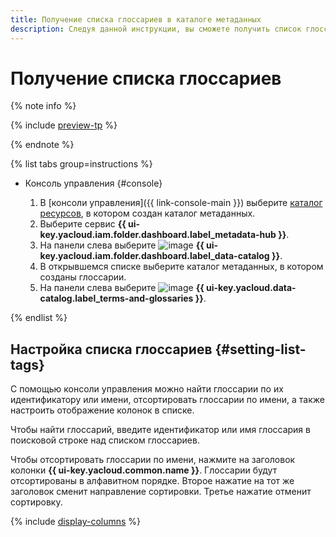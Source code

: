 ```yaml
---
title: Получение списка глоссариев в каталоге метаданных
description: Следуя данной инструкции, вы сможете получить список глоссариев в каталоге метаданных.
---
```


# Получение списка глоссариев


{% note info %}

{% include [preview-tp](../../../_includes/preview-tp.md) %}

{% endnote %}


{% list tabs group=instructions %}

- Консоль управления {#console}

  1. В [консоли управления]({{ link-console-main }}) выберите [каталог ресурсов](../../../resource-manager/concepts/resources-hierarchy.md#folder), в котором создан каталог метаданных.
  1. Выберите сервис **{{ ui-key.yacloud.iam.folder.dashboard.label_metadata-hub }}**.
  1. Hа панели слева выберите ![image](../../../_assets/console-icons/folder-magnifier.svg) **{{ ui-key.yacloud.iam.folder.dashboard.label_data-catalog }}**.
  1. В открывшемся списке выберите каталог метаданных, в котором созданы глоссарии.
  1. На панели слева выберите ![image](../../../_assets/console-icons/book.svg) **{{ ui-key.yacloud.data-catalog.label_terms-and-glossaries }}**.

{% endlist %}

## Настройка списка глоссариев {#setting-list-tags}

С помощью консоли управления можно найти глоссарии по их идентификатору или имени, отсортировать глоссарии по имени, а также настроить отображение колонок в списке.

Чтобы найти глоссарий, введите идентификатор или имя глоссария в поисковой строке над списком глоссариев.

Чтобы отсортировать глоссарии по имени, нажмите на заголовок колонки **{{ ui-key.yacloud.common.name }}**. Глоссарии будут отсортированы в алфавитном порядке. Второе нажатие на тот же заголовок сменит направление сортировки. Третье нажатие отменит сортировку.

{% include [display-columns](../../../_includes/metadata-hub/display-columns.md) %}
